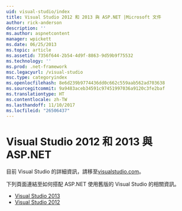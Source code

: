 ```yaml
---
uid: visual-studio/index
title: Visual Studio 2012 和 2013 與 ASP.NET |Microsoft 文件
author: rick-anderson
description: ''
ms.author: aspnetcontent
manager: wpickett
ms.date: 06/25/2013
ms.topic: article
ms.assetid: 7356f644-2b54-4d9f-8863-9d59b9f75532
ms.technology: ''
ms.prod: .net-framework
msc.legacyurl: /visual-studio
msc.type: categoryindex
ms.openlocfilehash: 8e6d239b9774436dd0c662c559aab562ad703638
ms.sourcegitcommit: 9a9483aceb34591c97451997036a9120c3fe2baf
ms.translationtype: HT
ms.contentlocale: zh-TW
ms.lasthandoff: 11/10/2017
ms.locfileid: "26506437"
---
```

# <a name="visual-studio-2012-and-2013-with-aspnet"></a>Visual Studio 2012 和 2013 與 ASP.NET

目前 Visual Studio 的詳細資訊，請移至[visualstudio.com](https://www.visualstudio.com)。

下列頁面連結至如何搭配 ASP.NET 使用舊版的 Visual Studio 的相關資訊。

- [Visual Studio 2013](overview/2013/index.md)
- [Visual Studio 2012](overview/2012/index.md)
